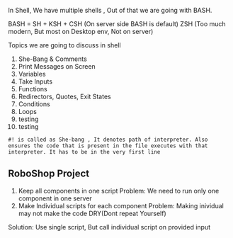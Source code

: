 In Shell, We have multiple shells , Out of that we are going with BASH.

BASH = SH + KSH + CSH (On server side BASH is default)
ZSH (Too much modern, But most on Desktop env, Not on server)

Topics we are going to discuss in shell 

1. She-Bang & Comments
2. Print Messages on Screen 
3. Variables 
4. Take Inputs 
5. Functions
6. Redirectors, Quotes, Exit States
7. Conditions
8. Loops
9. testing
10. testing

```
#! is called as She-bang , It denotes path of interpreter. Also ensures the code that is present in the file executes with that interpreter. It has to be in the very first line

```

## RoboShop Project

1. Keep all components in one script 
        Problem: We need to run only one component in one server
2. Make Individual scripts for each component 
        Problem: Making inividual may not make the code DRY(Dont repeat Yourself)

Solution: Use single script, But call individual script on provided input